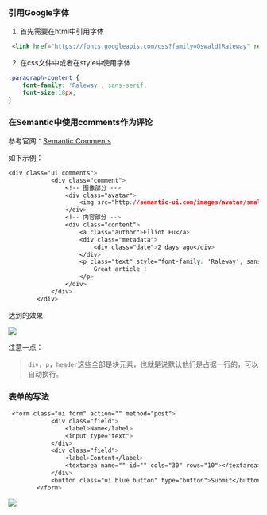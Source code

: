 ### 引用Google字体

1. 首先需要在html中引用字体

```html
 <link href="https://fonts.googleapis.com/css?family=Oswald|Raleway" rel="stylesheet">
```

2. 在css文件中或者在style中使用字体

```css
.paragraph-content {
    font-family: 'Raleway', sans-serif;
    font-size:18px;
}
```



### 在Semantic中使用comments作为评论

参考官网：[Semantic Comments](https://semantic-ui.com/views/comment.html)

如下示例：

```css
<div class="ui comments">
            <div class="comment">
                <!-- 图像部分 -->
                <div class="avatar">
                    <img src="http://semantic-ui.com/images/avatar/small/matt.jpg" alt="" />
                </div>
                <!-- 内容部分 -->
                <div class="content">
                    <a class="author">Elliot Fu</a>
                    <div class="metadata">
                        <div class="date">2 days ago</div>
                    </div>
                    <p class="text" style="font-family: 'Raleway', sans-serif;">
                        Great article !
                    </p>
                </div>
            </div>
        </div>
```

达到的效果:

![](https://ws2.sinaimg.cn/large/006tKfTcly1fpx04rpm24j30g901nmwy.jpg)

注意一点：

> `div`，`p`，`header`这些全部是块元素，也就是说默认他们是占据一行的，可以自动换行。

### 表单的写法

```css
 <form class="ui form" action="" method="post">
            <div class="field">
                <label>Name</label>
                <input type="text">
            </div>
            <div class="field">
                <label>Content</label>
                <textarea name="" id="" cols="30" rows="10"></textarea>
            </div>
            <button class="ui blue button" type="button">Submit</button>
        </form>
```



![](https://github.com/wowmarcomei/workstation/blob/master/python_web/level1/ex9_custom_article_detail/ex9.png)
